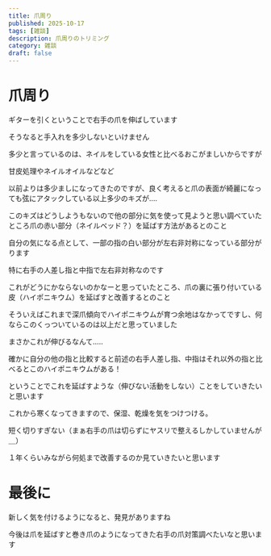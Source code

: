 ```yaml
--- 
title: 爪周り   
published: 2025-10-17
tags: [雑談]
description: 爪周りのトリミング
category: 雑談
draft: false
---
```


# 爪周り

ギターを引くということで右手の爪を伸ばしています

そうなると手入れを多少しないといけません

多少と言っているのは、ネイルをしている女性と比べるおこがましいからですが

甘皮処理やネイルオイルなどなど

以前よりは多少ましになってきたのですが、良く考えると爪の表面が綺麗になっても弦にアタックしている以上多少のキズが....

このキズはどうしようもないので他の部分に気を使って見ようと思い調べていたところ爪の赤い部分（ネイルベッド？）を延ばす方法があるとのこと

自分の気になる点として、一部の指の白い部分が左右非対称になっている部分がります

特に右手の人差し指と中指で左右非対称なのです

これがどうにかならないのかなーと思っていたところ、爪の裏に張り付いている皮（ハイポニキウム）を延ばすと改善するとのこと

そういえばこれまで深爪傾向でハイポニキウムが育つ余地はなかってですし、何ならこのくっついているのは以上だと思っていました

まさかこれが伸びるなんて.....

確かに自分の他の指と比較すると前述の右手人差し指、中指はそれ以外の指と比べるとこのハイポニキウムがある！

ということでこれを延ばすような（伸びない活動をしない）ことをしていきたいと思います

これから寒くなってきますので、保湿、乾燥を気をつけつける。

短く切りすぎない（まぁ右手の爪は切らずにヤスリで整えるしかしていませんが＿）

１年くらいみながら何処まで改善するのか見ていきたいと思います


# 最後に

新しく気を付けるようになると、発見がありますね

今後は爪を延ばすと巻き爪のようになってきた右手の爪対策調べたいなと思います
